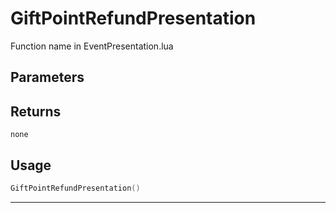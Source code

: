 # GiftPointRefundPresentation
Function name in EventPresentation.lua
## Parameters

## Returns
`none`
## Usage
```lua
GiftPointRefundPresentation()
```
---
